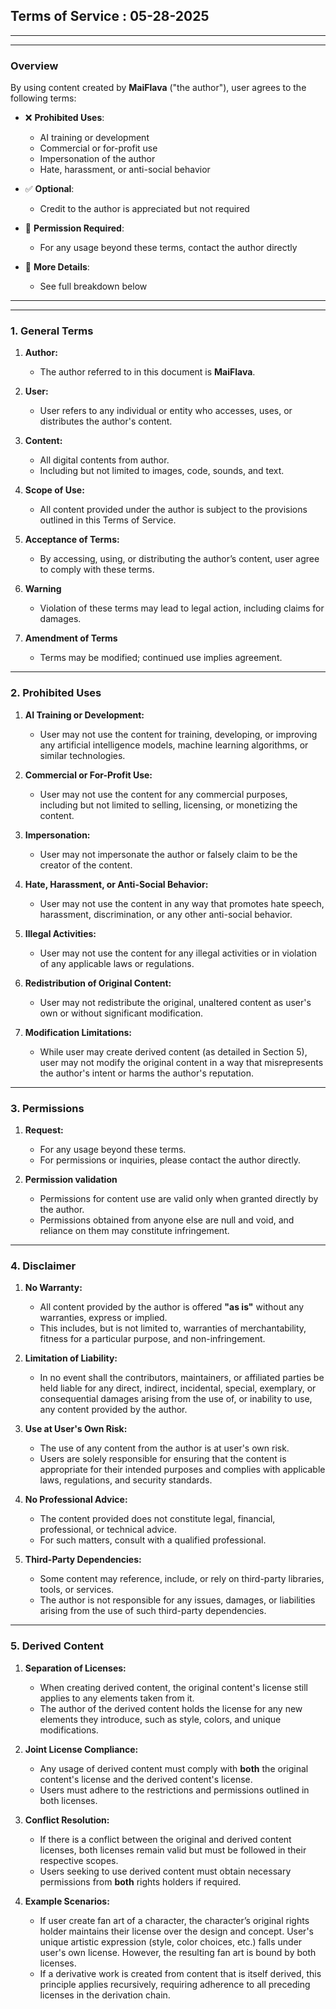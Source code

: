 ## **Terms of Service : 05-28-2025**
---
---

### **Overview**

By using content created by **MaiFlava** ("the author"), user agrees to the following terms:

- ❌ **Prohibited Uses**:
  - AI training or development
  - Commercial or for-profit use
  - Impersonation of the author
  - Hate, harassment, or anti-social behavior

- ✅ **Optional**:
  - Credit to the author is appreciated but not required

- 📩 **Permission Required**:
  - For any usage beyond these terms, contact the author directly

- 🔎 **More Details**:
  - See full breakdown below

---
---

### **1. General Terms**

1.  **Author:**
    - The author referred to in this document is **MaiFlava**.

2.  **User:**
    - User refers to any individual or entity who accesses, uses, or distributes the author's content.

3.  **Content:**
    - All digital contents from author.
    - Including but not limited to images, code, sounds, and text.

4.  **Scope of Use:**
    - All content provided under the author is subject to the provisions outlined in this Terms of Service.

5.  **Acceptance of Terms:**
    - By accessing, using, or distributing the author’s content, user agree to comply with these terms.

6.  **Warning**
    - Violation of these terms may lead to legal action, including claims for damages.

7.  **Amendment of Terms**
    -  Terms may be modified; continued use implies agreement.

---

### **2. Prohibited Uses**

1.  **AI Training or Development:**
    - User may not use the content for training, developing, or improving any artificial intelligence models, machine learning algorithms, or similar technologies.

2.  **Commercial or For-Profit Use:**
    - User may not use the content for any commercial purposes, including but not limited to selling, licensing, or monetizing the content.

3.  **Impersonation:**
    - User may not impersonate the author or falsely claim to be the creator of the content.

4.  **Hate, Harassment, or Anti-Social Behavior:**
    - User may not use the content in any way that promotes hate speech, harassment, discrimination, or any other anti-social behavior.

5.  **Illegal Activities:**
    - User may not use the content for any illegal activities or in violation of any applicable laws or regulations.

6.  **Redistribution of Original Content:**
    - User may not redistribute the original, unaltered content as user's own or without significant modification.

7.  **Modification Limitations:**
    - While user may create derived content (as detailed in Section 5), user may not modify the original content in a way that misrepresents the author's intent or harms the author's reputation.

---

### **3. Permissions**

1.  **Request:**
    - For any usage beyond these terms.
    - For permissions or inquiries, please contact the author directly.

2.  **Permission validation**
    - Permissions for content use are valid only when granted directly by the author.
    - Permissions obtained from anyone else are null and void, and reliance on them may constitute infringement.

---

### **4. Disclaimer**

1.  **No Warranty:**
    - All content provided by the author is offered **"as is"** without any warranties, express or implied.
    - This includes, but is not limited to, warranties of merchantability, fitness for a particular purpose, and non-infringement.

2.  **Limitation of Liability:**
    - In no event shall the contributors, maintainers, or affiliated parties be held liable for any direct, indirect, incidental, special, exemplary, or consequential damages arising from the use of, or inability to use, any content provided by the author.

3.  **Use at User's Own Risk:**
    - The use of any content from the author is at user's own risk.
    - Users are solely responsible for ensuring that the content is appropriate for their intended purposes and complies with applicable laws, regulations, and security standards.

4.  **No Professional Advice:**
    - The content provided does not constitute legal, financial, professional, or technical advice.
    - For such matters, consult with a qualified professional.

5.  **Third-Party Dependencies:**
    - Some content may reference, include, or rely on third-party libraries, tools, or services.
    - The author is not responsible for any issues, damages, or liabilities arising from the use of such third-party dependencies.

---

### **5. Derived Content**

1.  **Separation of Licenses:**
    - When creating derived content, the original content's license still applies to any elements taken from it.
    - The author of the derived content holds the license for any new elements they introduce, such as style, colors, and unique modifications.

2.  **Joint License Compliance:**
    - Any usage of derived content must comply with **both** the original content's license and the derived content's license.
    - Users must adhere to the restrictions and permissions outlined in both licenses.

3.  **Conflict Resolution:**
    - If there is a conflict between the original and derived content licenses, both licenses remain valid but must be followed in their respective scopes.
    - Users seeking to use derived content must obtain necessary permissions from **both** rights holders if required.

4.  **Example Scenarios:**
    - If user create fan art of a character, the character’s original rights holder maintains their license over the design and concept. User's unique artistic expression (style, color choices, etc.) falls under user's own license. However, the resulting fan art is bound by both licenses.
    - If a derivative work is created from content that is itself derived, this principle applies recursively, requiring adherence to all preceding licenses in the derivation chain.